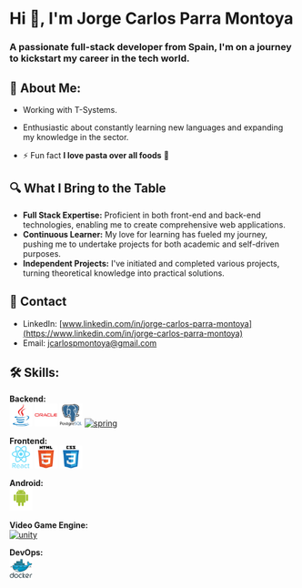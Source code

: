 <h1 >Hi 👋, I'm Jorge Carlos Parra Montoya</h1>
<h3>
A passionate full-stack developer from Spain, I'm on a journey to kickstart my career in the tech world.
</h3>

<h2>🚀 About Me:</h2>
 
- Working with T-Systems.

- Enthusiastic about constantly learning new languages and expanding my knowledge in the sector.

- ⚡ Fun fact **I love pasta over all foods** 🍝

## 🔍 What I Bring to the Table
- **Full Stack Expertise:** Proficient in both front-end and back-end technologies, enabling me to create comprehensive web applications.
- **Continuous Learner:** My love for learning has fueled my journey, pushing me to undertake projects for both academic and self-driven purposes.
- **Independent Projects:** I've initiated and completed various projects, turning theoretical knowledge into practical solutions.
  
## 📧 Contact
- LinkedIn: [www.linkedin.com/in/jorge-carlos-parra-montoya](https://www.linkedin.com/in/jorge-carlos-parra-montoya)
- Email: [jcarlospmontoya@gmail.com](mailto:jcarlospmontoya@gmail.com)
  
<h2>🛠️ Skills:</h2>
<p align="left">
  <strong>Backend:</strong><br>
  <a href="https://www.java.com" target="_blank" rel="noreferrer"><img src="https://raw.githubusercontent.com/devicons/devicon/master/icons/java/java-original.svg" alt="java" width="40" height="40"/></a>
  <a href="https://www.oracle.com/" target="_blank" rel="noreferrer"><img src="https://raw.githubusercontent.com/devicons/devicon/master/icons/oracle/oracle-original.svg" alt="oracle" width="40" height="40"/></a>
  <a href="https://www.postgresql.org" target="_blank" rel="noreferrer"><img src="https://raw.githubusercontent.com/devicons/devicon/master/icons/postgresql/postgresql-original-wordmark.svg" alt="postgresql" width="40" height="40"/></a>
  <a href="https://spring.io/" target="_blank" rel="noreferrer"><img src="https://www.vectorlogo.zone/logos/springio/springio-icon.svg" alt="spring" width="40" height="40"/></a>
  
  <strong>Frontend:</strong><br>
  <a href="https://developer.mozilla.org/en-US/docs/Web/JavaScript" target="_blank" rel="noreferrer"><img src="https://raw.githubusercontent.com/devicons/devicon/master/icons/react/react-original-wordmark.svg" alt="react" width="40" height="40"/></a>
  <a href="https://www.w3.org/html/" target="_blank" rel="noreferrer"><img src="https://raw.githubusercontent.com/devicons/devicon/master/icons/html5/html5-original-wordmark.svg" alt="html5" width="40" height="40"/></a>
  <a href="https://raw.githubusercontent.com/devicons/devicon/master/icons/css3/css3-original-wordmark.svg" alt="css3" width="40" height="40"/></a>
  <a href="https://www.w3schools.com/css/" target="_blank" rel="noreferrer"> <img src="https://raw.githubusercontent.com/devicons/devicon/master/icons/css3/css3-original-wordmark.svg" alt="css3" width="40" height="40"/> </a>

  <strong>Android:</strong><br>
  <a href="https://developer.android.com" target="_blank" rel="noreferrer"><img src="https://raw.githubusercontent.com/devicons/devicon/master/icons/android/android-original-wordmark.svg" alt="android" width="40" height="40"/></a>

  <strong>Video Game Engine:</strong><br>
  <a href="https://unity.com/" target="_blank" rel="noreferrer"><img src="https://www.vectorlogo.zone/logos/unity3d/unity3d-icon.svg" alt="unity" width="40" height="40"/></a>

  <strong>DevOps:</strong><br>
  <a href="https://www.docker.com/" target="_blank" rel="noreferrer"><img src="https://raw.githubusercontent.com/devicons/devicon/master/icons/docker/docker-original-wordmark.svg" alt="docker" width="40" height="40"/></a>
</p>
